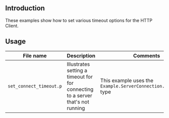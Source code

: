 ## Introduction
These examples show how to set various timeout options for the HTTP Client.

## Usage
| File name | Description | Comments |
| ----- | ------ |  ------ | 
| `set_connect_timeout.p` | Illustrates setting a timeout for for connecting to a server that's not running | This example uses the `Example.ServerConnection.ConnectCSCP` type |
